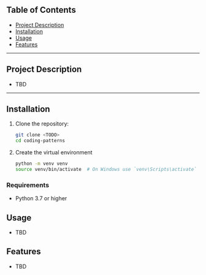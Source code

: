 ## Table of Contents

- [Project Description](#project-description)
- [Installation](#installation)
- [Usage](#usage)
- [Features](#features)

---

## Project Description
- TBD

---

## Installation

1. Clone the repository:
   ```bash
   git clone <TODO>
   cd coding-patterns
   ```

2. Create the virtual environment
   ```bash
   python -m venv venv
   source venv/bin/activate  # On Windows use `venv\Scripts\activate`
   ```

### Requirements

- Python 3.7 or higher

## Usage
- TBD

## Features
- TBD